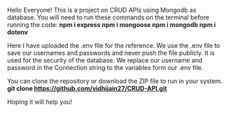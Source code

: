 Hello Everyone! This is a project on CRUD APIs using Mongodb as database.
You will need to run these commands on the terminal before running the code:
**npm i express
npm i mongoose
npm i mongodb
npm i dotenv**

Here I have uploaded the .env file for the reference. We use the .env file to save our usernames and passwords and never push the file publicly. It is used for the security of the database. We replace our username and password in the Connection string to the variables form our .env file.

You can clone the repository or download the ZIP file to run in your system.
**git clone https://github.com/vidhijain27/CRUD-API.git**

Hoping it will help you!
